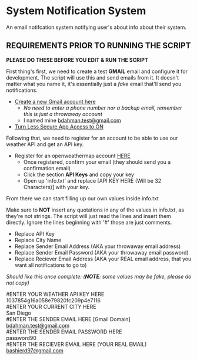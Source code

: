 # System Notification System

An email notifcation system notifying user's about info about their system.

## REQUIREMENTS PRIOR TO RUNNING THE SCRIPT 

**PLEASE DO THESE BEFORE YOU EDIT & RUN THE SCRIPT**

First thing's first, we need to create a test **GMAIL** email and configure it for development. The script will use this and send emails from it. It doesn't matter what you name it, it's essentially just a *fake* email that'll send you notifications. 

- [Create a new Gmail account here](https://accounts.google.com/signup/v2/webcreateaccount?flowName=GlifWebSignIn&flowEntry=SignUp)
  - *No need to enter a phone number nor a backup email, remember this is just a throwaway account*
  - I named mine bdahman.test@gmail.com
- [Turn Less Secure App Access to ON](https://myaccount.google.com/lesssecureapps)

Following that, we need to register for an account to be able to use our weather API and get an API key.

- Register for an openweathermap account [HERE](https://home.openweathermap.org/users/sign_up)
  - Once registered, confirm your email (they should send you a confirmation email)
  - Click the section **API Keys** and copy your key
  - Open up 'info.txt' and replace [API KEY HERE (Will be 32 Characters)] with your key.
  
From there we can start filling up our own values inside info.txt

Make sure to **NOT** insert any quotations in any of the values in info.txt, as they're not strings. The script will just read the lines and insert them directly. Ignore the lines beginning with '#' those are just comments.

- Replace API Key
- Replace City Name
- Replace Sender Email Address (AKA your throwaway email address)
- Replace Sender Email Password (AKA your throwaway email password)
- Replace Reciever Email Address (AKA your REAL email address, that you want all notifications to go to)

*Should like this once complete: (**NOTE**: some values may be fake, please do not copy)*

#ENTER YOUR WEATHER API KEY HERE <br />
1037854g16a058e79820fc209p4e7116 <br />
#ENTER YOUR CURRENT CITY HERE <br />
San Diego <br />
#ENTER THE SENDER EMAIL HERE [Gmail Domain] <br />
bdahman.test@gmail.com <br />
#ENTER THE SENDER EMAIL PASSWORD HERE <br />
password90 <br />
#ENTER THE RECIEVER EMAIL HERE (YOUR REAL EMAIL) <br />
bashierd97@gmail.com <br />
